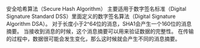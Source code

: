 
安全哈希算法（Secure Hash Algorithm）
主要适用于数字签名标准（Digital Signature Standard DSS）里面定义的数字签名算法（Digital Signature Algorithm DSA）。
对于长度小于2^64位的消息，SHA1会产生一个160位的消息摘要。
当接收到消息的时候，这个消息摘要可以用来验证数据的完整性。
在传输的过程中，数据很可能会发生变化，那么这时候就会产生不同的消息摘要。


